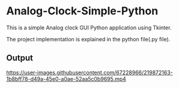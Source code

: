 # Analog-Clock-Simple-Python
This is a simple Analog clock GUI Python application using Tkinter.

The project implementation is explained in the python file(.py file).
<h2>Output</h2>

https://user-images.githubusercontent.com/67228966/219872163-1b8bff78-d49a-45e0-a0ae-52aa5c0b9695.mp4

